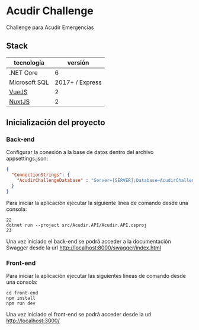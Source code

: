 # Acudir Challenge
Challenge para Acudir Emergencias

## Stack
| tecnología | versión |
| ------ | ------ |
| .NET Core | 6 |
| Microsoft SQL | 2017+ / Express |
| [VueJS](https://vuejs.org/guide/quick-start.html) | 2 |
| [NuxtJS](https://nuxtjs.org) | 2 |

## Inicialización del proyecto

### Back-end
Configurar la conexión a la base de datos dentro del archivo appsettings.json:
```json
{
  "ConnectionStrings": {
    "AcudirChallengeDatabase" : "Server=[SERVER];Database=AcudirChallenge;User=sa;Password=[PASSWORD];Trusted_Connection=False;"
  }
}
```
Para iniciar la aplicación ejecutar la siguiente linea de comando desde una consola:
```
22
dotnet run --project src/Acudir.API/Acudir.API.csproj
23
```
Una vez iniciado el back-end se podrá acceder a la documentación Swagger desde la url [http://localhost:8000/swagger/index.html](http://localhost:8000/swagger/index.html)

### Front-end
Para iniciar la aplicación ejecutar las siguientes lineas de comando desde una consola:
```
cd front-end
npm install
npm run dev
```

Una vez iniciado el front-end se podrá acceder desde la url [http://localhost:3000/](http://localhost:3000/)
